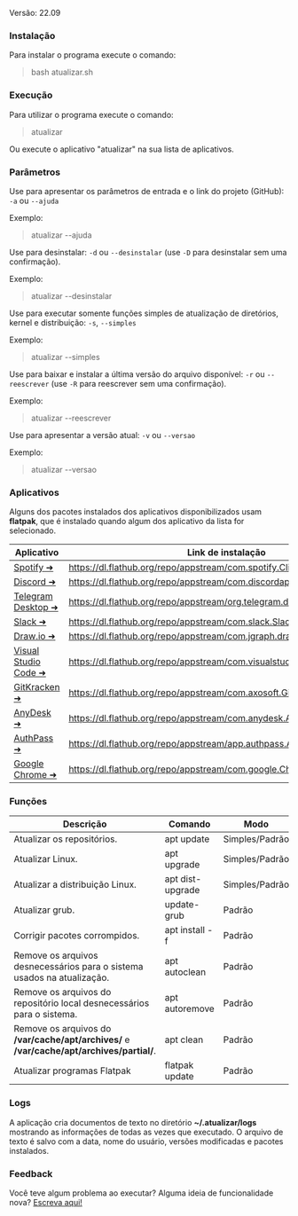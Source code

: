 Versão: 22.09

### Instalação
 Para instalar o programa execute o comando:
>bash atualizar.sh

### Execução
 Para utilizar o programa execute o comando:
>atualizar

Ou execute o aplicativo "atualizar" na sua lista de aplicativos.

### Parâmetros
 Use para apresentar os parâmetros de entrada e o link do projeto (GitHub):
 `-a` ou `--ajuda`
 
 Exemplo:
> atualizar --ajuda

 Use para desinstalar:
 `-d` ou `--desinstalar` (use `-D` para desinstalar sem uma confirmação).

 Exemplo:
> atualizar --desinstalar

 Use para executar somente funções simples de atualização de diretórios, kernel e distribuição:
 `-s`, `--simples`

 Exemplo:
> atualizar --simples

 Use para baixar e instalar a última versão do arquivo disponível:
 `-r` ou `--reescrever` (use `-R` para reescrever sem uma confirmação).

 Exemplo:
> atualizar --reescrever

 Use para apresentar a versão atual:
 `-v` ou `--versao`

 Exemplo:
> atualizar --versao



### Aplicativos
Alguns dos pacotes instalados dos aplicativos disponibilizados usam **flatpak**, que é instalado quando algum dos aplicativo da lista for selecionado.

Aplicativo  | Link de instalação
------------- | -------------
[Spotify ➜](https://www.spotify.com/br/) | https://dl.flathub.org/repo/appstream/com.spotify.Client.flatpakref
[Discord ➜](https://discord.com/) | https://dl.flathub.org/repo/appstream/com.discordapp.Discord.flatpakref
[Telegram Desktop ➜](https://desktop.telegram.org/) | https://dl.flathub.org/repo/appstream/org.telegram.desktop.flatpakref
[Slack ➜](https://slack.com/) | https://dl.flathub.org/repo/appstream/com.slack.Slack.flatpakref
[Draw.io ➜](https://www.diagrams.net) | https://dl.flathub.org/repo/appstream/com.jgraph.drawio.desktop.flatpakref
[Visual Studio Code ➜](https://code.visualstudio.com/) | https://dl.flathub.org/repo/appstream/com.visualstudio.code.flatpakref
[GitKracken ➜](https://www.gitkraken.com) | https://dl.flathub.org/repo/appstream/com.axosoft.GitKraken.flatpakref
[AnyDesk ➜](https://anydesk.com/pt) | https://dl.flathub.org/repo/appstream/com.anydesk.Anydesk.flatpakref
[AuthPass ➜](https://authpass.app) | https://dl.flathub.org/repo/appstream/app.authpass.AuthPass.flatpakref
[Google Chrome ➜](https://www.google.com/intl/pt-BR/chrome/) | https://dl.flathub.org/repo/appstream/com.google.Chrome.flatpakref

### Funções
Descrição | Comando | Modo
------------- | ------------- | -------------
Atualizar os repositórios. | apt update | Simples/Padrão
Atualizar Linux. | apt upgrade | Simples/Padrão
Atualizar a distribuição Linux. | apt dist-upgrade | Simples/Padrão
Atualizar grub. | update-grub | Padrão
Corrigir pacotes corrompidos. | apt install -f | Padrão
Remove os arquivos desnecessários para o sistema usados na atualização. | apt autoclean | Padrão
Remove os arquivos do repositório local desnecessários para o sistema. | apt autoremove | Padrão
Remove os arquivos do **/var/cache/apt/archives/** e **/var/cache/apt/archives/partial/**. | apt clean | Padrão
Atualizar programas Flatpak | flatpak update | Padrão

### Logs
A aplicação cria documentos de texto no diretório **~/.atualizar/logs** mostrando as informações de todas as vezes que executado. O arquivo de texto é salvo com a data, nome do usuário, versões modificadas e pacotes instalados.

### Feedback
Você teve algum problema ao executar? Alguma ideia de funcionalidade nova? [Escreva aqui!](https://forms.gle/ysh5avJ1WCGsWeoH6)